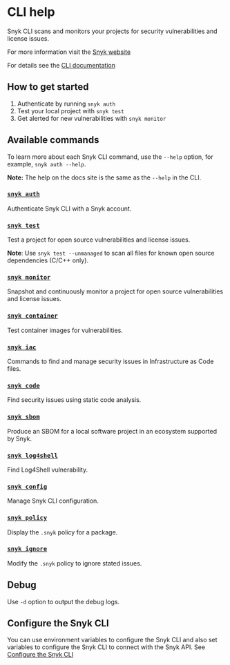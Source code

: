 # CLI help

Snyk CLI scans and monitors your projects for security vulnerabilities and license issues.

For more information visit the [Snyk website](https://snyk.io)

For details see the [CLI documentation](https://docs.snyk.io/features/snyk-cli)

## How to get started

1. Authenticate by running `snyk auth`
2. Test your local project with `snyk test`
3. Get alerted for new vulnerabilities with `snyk monitor`

## Available commands

To learn more about each Snyk CLI command, use the `--help` option, for example, `snyk auth --help`.

**Note:** The help on the docs site is the same as the `--help` in the CLI.

### [`snyk auth`](auth.md)

Authenticate Snyk CLI with a Snyk account.

### [`snyk test`](test.md)

Test a project for open source vulnerabilities and license issues.

**Note**: Use `snyk test --unmanaged` to scan all files for known open source dependencies (C/C++ only).

### [`snyk monitor`](monitor.md)

Snapshot and continuously monitor a project for open source vulnerabilities and license issues.

### [`snyk container`](container.md)

Test container images for vulnerabilities.

### [`snyk iac`](iac.md)

Commands to find and manage security issues in Infrastructure as Code files.

### [`snyk code`](code.md)

Find security issues using static code analysis.

### [`snyk sbom`](sbom-1.md)

Produce an SBOM for a local software project in an ecosystem supported by Snyk.

### [`snyk log4shell`](log4shell.md)

Find Log4Shell vulnerability.

### [`snyk config`](config.md)

Manage Snyk CLI configuration.

### [`snyk policy`](policy.md)

Display the `.snyk` policy for a package.

### [`snyk ignore`](ignore.md)

Modify the `.snyk` policy to ignore stated issues.

## Debug

Use `-d` option to output the debug logs.

## Configure the Snyk CLI

You can use environment variables to configure the Snyk CLI and also set variables to configure the Snyk CLI to connect with the Snyk API. See [Configure the Snyk CLI](https://docs.snyk.io/features/snyk-cli/configure-the-snyk-cli)
